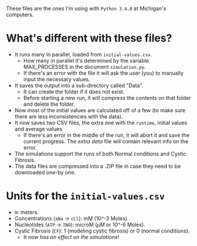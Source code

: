 These files are the ones I'm using with `Python 3.4.8` at Michigan's computers.

# What's different with these files?

* It runs many in parallel, loaded from `initial-values.csv`.
  * How many in parallel it's determined by the variable MAX_PROCESSES in the document `simulation.py`.
  * If there's an error with the file it will ask the user (you) to manually input the necessary values.
* It saves the output into a sub-directory called "Data".
  * It can create the folder if it does not exist.
  * Before starting a new run, it will compress the contents on that folder and delete the folder.
* Now most of the initial values are calculated off of a few (to make sure there are less inconsistencies with the data).
* It now saves two CSV files, the extra one with the `runtime`, initial values and average values.
  * If there's an error in the middle of the run, it will abort it and save the current progress. The _extra data_ file will contain relevant info on the error.
* The simulations support the runs of both Normal conditions and Cystic Fibrosis.
* The data files are compressed into a .ZIP file in case they need to be downloaded one-by one.

# Units for the `initial-values.csv`

* `H`: meters.
* Concentrations (`aNa` -> `cCl`): mM (10^-3 Moles).
* Nucleotides (`ATP` -> `INO`): microM ($\mu M$ or 10^-6 Moles).
* Cystic Fibrosis (`CF`): 1 (modeling cystic fibrosis) or 0 (normal conditions).
  * It now *has an effect on the simulations!*
